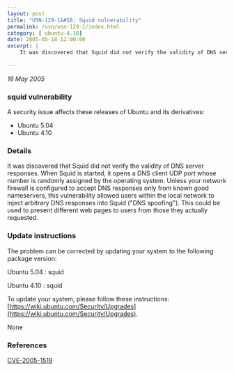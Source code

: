 ```yaml
---
layout: post
title: "USN-129-1&#58; Squid vulnerability"
permalink: /usn/usn-129-1/index.html
category: [ ubuntu-4.10]
date: 2005-05-18 12:00:00
excerpt: |
    It was discovered that Squid did not verify the validity of DNS server responses. When Squid is started, it opens a DNS client UDP port whose number is randomly assigned by the operating system. Unless your network firewall is configured to accept DNS responses only from known good nameservers, this vulnerability allowed users within the local network to inject arbitrary DNS responses into Squid (&quot;DNS spoofing&quot;). This could be used to present different web pages to users from those they actually requested.
    
--- 
```

 
 

*18 May 2005*

### squid vulnerability

A security issue affects these releases of Ubuntu and its derivatives:

* Ubuntu 5.04
* Ubuntu 4.10

### Details

It was discovered that Squid did not verify the validity of DNS server responses. When Squid is started, it opens a DNS client UDP port whose number is randomly assigned by the operating system. Unless your network firewall is configured to accept DNS responses only from known good nameservers, this vulnerability allowed users within the local network to inject arbitrary DNS responses into Squid (&quot;DNS spoofing&quot;). This could be used to present different web pages to users from those they actually requested.

### Update instructions

The problem can be corrected by updating your system to the following package version:

Ubuntu 5.04
 : squid 

Ubuntu 4.10
 : squid 

To update your system, please follow these instructions: [https://wiki.ubuntu.com/Security/Upgrades](https://wiki.ubuntu.com/Security/Upgrades).

None

### References

 
 [CVE-2005-1519](http://people.ubuntu.com/~ubuntu-security/cve/CVE-2005-1519)
 

